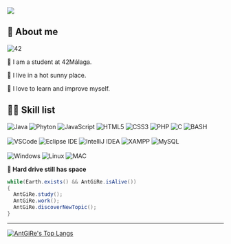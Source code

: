 <img src="https://capsule-render.vercel.app/api?type=waving&color=aa7fd5&text=Welcome(%22I%20am%20AntGiRe%22);&fontSize=30&height=200&fontColor=ffffff&fontAlignY=40">

## 👋 About me

![42](https://badgen.net/badge/Born2Code/agil-rey/cyan?icon=https://meta.intra.42.fr/assets/42_logo-7dfc9110a5319a308863b96bda33cea995046d1731cebb735e41b16255106c12.svg)

🌱 I am a student at 42Málaga.

📍  I live in a hot sunny place.

🚀 I love to learn and improve myself.

## 🐱‍💻 Skill list

![Java](https://img.shields.io/badge/Java-323330?style=for-the-badge&logo=java&logoColor=F7DF1E)
![Phyton](https://img.shields.io/badge/Phyton-323330?style=for-the-badge&logo=phyton&logoColor=F7DF1E)
![JavaScript](https://img.shields.io/badge/JavaScript-323330?style=for-the-badge&logo=javascript&logoColor=F7DF1E)
![HTML5](https://img.shields.io/badge/HTML5-323330?style=for-the-badge&logo=html5&logoColor=E34F26)
![CSS3](https://img.shields.io/badge/CSS3-323330?style=for-the-badge&logo=css3&logoColor=1572B6)
![PHP](https://img.shields.io/badge/PHP-323330?style=for-the-badge&logo=php&logoColor=777BB4)
![C](https://img.shields.io/badge/C-323330?style=for-the-badge&logo=c&logoColor=A8B9CC)
![BASH](https://img.shields.io/badge/SHELL-323330?style=for-the-badge&logo=gnubash&logoColor=4EAA25)
<br><br>
![VSCode](https://img.shields.io/badge/VSCode-1c0d02?style=for-the-badge&logo=visualstudiocode&logoColor=007ACC)
![Eclipse IDE](https://img.shields.io/badge/Eclipse-1c0d02?style=for-the-badge&logo=eclipseide&logoColor=2C2255)
![IntelliJ IDEA](https://img.shields.io/badge/IntelliJ-1c0d02?style=for-the-badge&logo=intellijidea&logoColor=000000)
![XAMPP](https://img.shields.io/badge/XAMPP-1c0d02?style=for-the-badge&logo=xampp&logoColor=FB7A24)
![MySQL](https://img.shields.io/badge/MYSQL-1c0d02?style=for-the-badge&logo=mysql&logoColor=4479A1)
<br><br>
![Windows](https://img.shields.io/badge/Windows-121211?style=for-the-badge&logo=windows&logoColor=0078D6)
![Linux](https://img.shields.io/badge/Linux-121211?style=for-the-badge&logo=linux&logoColor=FCC624)
![MAC](https://img.shields.io/badge/Mac-121211?style=for-the-badge&logo=macos&logoColor=#000000)

**🔋 Hard drive still has space**
```Java
while(Earth.exists() && AntGiRe.isAlive())
{
  AntGiRe.study();
  AntGiRe.work();
  AntGiRe.discoverNewTopic();
}
```

---

[![AntGiRe's Top Langs](https://github-readme-stats.vercel.app/api/top-langs/?username=AntGiRe&layout=compact&bg_color=7f7fd5,7faad5,aa7fd5&title_color=fff&text_color=fff)](https://github.com/anuraghazra/github-readme-stats)
